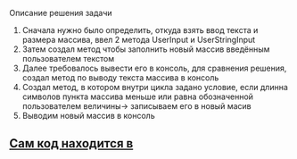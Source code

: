  Описание решения задачи
1. Сначала нужно было определить, откуда взять ввод текста и размера массива, ввел 2 метода UserInput и UserStringInput
2. Затем создал метод чтобы заполнить новый массив введённым пользователем текстом
3. Далее требовалось вывести его в консоль, для сравнения решения, создал метод по выводу текста массива в консоль
4. Создал метод, в котором внутри цикла задано условие, если длинна символов пункта массива меньше или равна обозначенной пользователем величины-> записываем его в новый масив
5. Выводим новый массив в консоль
## [Сам код находится в](/FinalControlWork/Program.cs)







